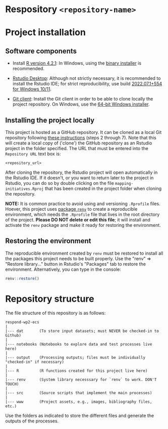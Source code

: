 # Respository `<repository-name>`

<repository-description>

# Project installation

## Software components

- Install [R version 4.2.1][R]:
  In Windows, using the [binary installer][inst] is recommended.

[R]: https://cran.rstudio.com/bin/windows/base/old/4.2.1/
[inst]: https://cran.rstudio.com/bin/windows/base/old/4.2.1/R-4.2.1-win.exe

- [Rstudio Desktop][RS]: Although not strictly necessary, it is recommended
  to install the Rstudio IDE; for strict reproducibility, use build
  [2022.07.1+554 for Windows 10/11][RSv].

[RS]: https://www.rstudio.com/products/rstudio/download/#download

[RSv]: https://download1.rstudio.org/desktop/windows/RStudio-2022.07.1-554.exe

- [Git client][G]: Install the Git client in order to be able to clone locally
  the project repository.
  On Windows, use the [64-bit Windows installer][GW].

[G]: https://git-scm.com/download

[GW]: https://github.com/git-for-windows/git/releases/download/v2.37.3.windows.1/Git-2.37.3-64-bit.exe

## Installing the project locally

This project is hosted as a GitHub repository.
It can be cloned as a local Git repository following [these instructions][CR]
(steps 2 through 7).
Note that this will create a local copy of ('clone') the GitHub repository as an
Rstudio project in the folder specified.
The URL that must be entered into the `Repository URL` text box is:

```
<repository_url>
```

[CR]: https://book.cds101.com/using-rstudio-server-to-clone-a-github-repo-as-a-new-project.html#step---2

After cloning the repository,
the Rstudio project will open automatically in the Rstudio IDE.
If it doesn't, or you want to return later to the project in Rstudio,
you can do so by double clicking on the file `mapping-initiatives.Rproj`
that has been created in the project folder when cloning the repository.

**NOTE:** It is common practice to avoid using and versioning `.Rprofile` files.
Hoever, this project uses [package `renv`][renv]
to create a reproducible environment,
which needs the `.Rprofile` file that lives in the root directory of the
project. **Please DO NOT delete or edit this file**; it will install and
activate the `renv` package and make it ready for restoring the environment.

[renv]: https://cran.r-project.org/package=renv

## Restoring the environment

The reproducible environment created by `renv` must be restored to install
all the packages this project needs to be built properly. Use the
"renv" => "Restore library..." button in Rstudio's "Packages" tab to restore
the environment. Alternatively, you can type in the console:

```r
renv::restore()
```

# Repository structure

The file structure of this repository is as follows:

```
respond-wp2-ecs
|
|--- dat       (To store input datasets; must NEVER be checked-in to Github)
|
|--- notebooks (Notebooks to explore data and test processes live here)
|
|--- output    (Processing outputs; files must be individually "checked-in" if necessary)
|
|--- R         (R functions created for this project live here)
|
|--- renv      (System library necesssary for `renv` to work. DON'T TOUCH)
|
|--- src       (Source scripts that implement the main processes)
|
|--- www       (Project assets, e.g., images, bibliography files, etc.)
```

Use the folders as indicated to store the different files and generate the
outputs of the processes.
